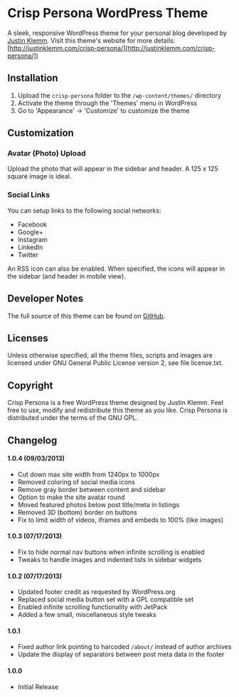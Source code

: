 # Crisp Persona WordPress Theme

A sleek, responsive WordPress theme for your personal blog developed by [Justin Klemm](http://justinklemm.com). Visit this theme's website for more details: [http://justinklemm.com/crisp-persona/](http://justinklemm.com/crisp-persona/])

## Installation
1. Upload the `crisp-persona` folder to the `/wp-content/themes/` directory
2. Activate the theme through the 'Themes' menu in WordPress
3. Go to 'Appearance' -> 'Customize' to customize the theme

## Customization

### Avatar (Photo) Upload
Upload the photo that will appear in the sidebar and header. A 125 x 125 square image is ideal.

### Social Links
You can setup links to the following social networks:

* Facebook
* Google+
* Instagram
* LinkedIn
* Twitter

An RSS icon can also be enabled. When specified, the icons will appear in the sidebar (and header in mobile view).

## Developer Notes

The full source of this theme can be found on [GitHub](https://github.com/justinklemm/crisp-persona).

## Licenses
Unless otherwise specified, all the theme files, scripts and images are licensed under GNU General Public License version 2, see file license.txt.

## Copyright
Crisp Persona is a free WordPress theme designed by Justin Klemm. Feel free to use, modify and redistribute this theme as you like. Crisp Persona is distributed under the terms of the GNU GPL.

## Changelog

#### 1.0.4 (09/03/2013)
* Cut down max site width from 1240px to 1000px
* Removed coloring of social media icons
* Remove gray border between content and sidebar
* Option to make the site avatar round
* Moved featured photos below post title/meta in listings
* Removed 3D (bottom) border on buttons
* Fix to limit width of videos, iframes and embeds to 100% (like images)

#### 1.0.3 (07/17/2013)
* Fix to hide normal nav buttons when infinite scrolling is enabled
* Tweaks to handle images and indented lists in sidebar widgets

#### 1.0.2 (07/17/2013)
* Updated footer credit as requested by WordPress.org
* Replaced social media button set with a GPL compatible set
* Enabled infinite scrolling functionality with JetPack
* Added a few small, miscellaneous style tweaks

#### 1.0.1
* Fixed author link pointing to harcoded `/about/` instead of author archives
* Update the display of separators between post meta data in the footer

#### 1.0.0
* Initial Release
